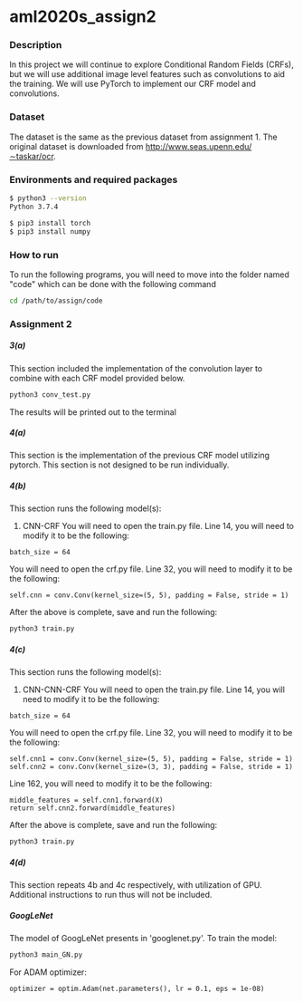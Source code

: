 # aml2020s_assign2

### Description
In this project we will continue to explore Conditional Random Fields (CRFs), but we will use additional image level features such as convolutions to aid the training. We will use PyTorch to implement our CRF model and convolutions.

### Dataset
The dataset is the same as the previous dataset from assignment 1. The original dataset is downloaded from http://www.seas.upenn.edu/∼taskar/ocr. 

### Environments and required packages
```bash
$ python3 --version
Python 3.7.4

$ pip3 install torch
$ pip3 install numpy
```

### How to run
To run the following programs, you will need to move into the folder named "code" which can be done with the following command
```bash
cd /path/to/assign/code
```

### Assignment 2
##### 3(a)
This section included the implementation of the convolution layer to combine with each CRF model provided below.
```bash
python3 conv_test.py
```
The results will be printed out to the terminal

##### 4(a)
This section is the implementation of the previous CRF model utilizing pytorch. This section is not designed to be run individually.

##### 4(b)
This section runs the following model(s):
  1. CNN-CRF
You will need to open the train.py file. Line 14, you will need to modify it to be the following:
```
batch_size = 64
```
You will need to open the crf.py file. Line 32, you will need to modify it to be the following:
```
self.cnn = conv.Conv(kernel_size=(5, 5), padding = False, stride = 1) 
```
After the above is complete, save and run the following:
 ```bash
 python3 train.py
 ```
 ##### 4(c)
 This section runs the following model(s):
  1. CNN-CNN-CRF
 You will need to open the train.py file. 
 Line 14, you will need to modify it to be the following:
 ```
batch_size = 64
```
You will need to open the crf.py file. 
Line 32, you will need to modify it to be the following:
```
self.cnn1 = conv.Conv(kernel_size=(5, 5), padding = False, stride = 1) 
self.cnn2 = conv.Conv(kernel_size=(3, 3), padding = False, stride = 1) 
```
Line 162, you will need to modify it to be the following:
```
middle_features = self.cnn1.forward(X)
return self.cnn2.forward(middle_features)
```
After the above is complete, save and run the following:
```bash
python3 train.py
```
##### 4(d)
This section repeats 4b and 4c respectively, with utilization of GPU. Additional instructions to run thus will not be included.

##### GoogLeNet

The model of GoogLeNet presents in 'googlenet.py'. To train the model:
```bash
python3 main_GN.py	
```
For ADAM optimizer:
```
optimizer = optim.Adam(net.parameters(), lr = 0.1, eps = 1e-08)
```
